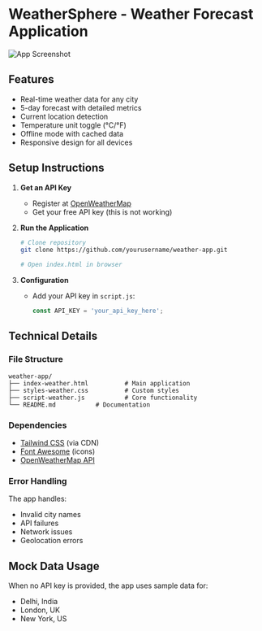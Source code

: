 # WeatherSphere - Weather Forecast Application

![App Screenshot](./screenshot.png)

## Features
- Real-time weather data for any city
- 5-day forecast with detailed metrics
- Current location detection
- Temperature unit toggle (°C/°F)
- Offline mode with cached data
- Responsive design for all devices

## Setup Instructions

1. **Get an API Key**
   - Register at [OpenWeatherMap](https://openweathermap.org)
   - Get your free API key (this is not working)

2. **Run the Application**
   ```bash
   # Clone repository
   git clone https://github.com/yourusername/weather-app.git
   
   # Open index.html in browser
   ```

3. **Configuration**
   - Add your API key in `script.js`:
     ```javascript
     const API_KEY = 'your_api_key_here';
     ```

## Technical Details

### File Structure
```
weather-app/
├── index-weather.html          # Main application
├── styles-weather.css          # Custom styles
├── script-weather.js           # Core functionality
└── README.md           # Documentation
```

### Dependencies
- [Tailwind CSS](https://tailwindcss.com) (via CDN)
- [Font Awesome](https://fontawesome.com) (icons)
- [OpenWeatherMap API](https://openweathermap.org/api)

### Error Handling
The app handles:
- Invalid city names
- API failures
- Network issues
- Geolocation errors

## Mock Data Usage
When no API key is provided, the app uses sample data for:
- Delhi, India
- London, UK
- New York, US
